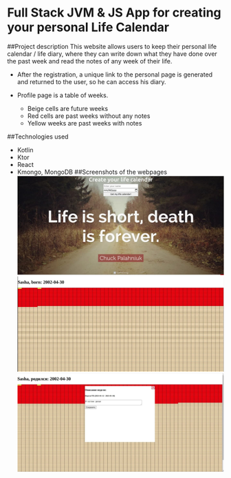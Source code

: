 # Full Stack JVM & JS App for creating your personal Life Calendar

##Project description
This website allows users to keep their personal life calendar / life diary, where
they can write down what they have done over the past week and read
the notes of any week of their life.

* After the registration, a unique link to the personal page is generated and returned to the user, so
he can access his diary.
  
* Profile page is a table of weeks.
  * Beige cells are future weeks
  * Red cells are past weeks without any notes
  * Yellow weeks are past weeks with notes
    
##Technologies used
* Kotlin
* Ktor
* React
* Kmongo, MongoDB
##Screenshots of the webpages
![Registration page](https://github.com/sancho20021/ktor-fullstack/blob/master/pics/main-page.jpg?raw=true)
![Profile page](https://github.com/sancho20021/ktor-fullstack/blob/master/pics/profile-page.jpg?raw=true)
![Note example](https://github.com/sancho20021/ktor-fullstack/blob/master/pics/note-example.jpg?raw=true)